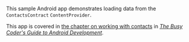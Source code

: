 This sample Android app demonstrates
loading data from the `ContactsContract` `ContentProvider`.

This app is covered in 
[the chapter on working with contacts](https://commonsware.com/Android/previews/the-contactscontract-and-calllog-providers)
in [*The Busy Coder's Guide to Android Development*](https://commonsware.com/Android/).


